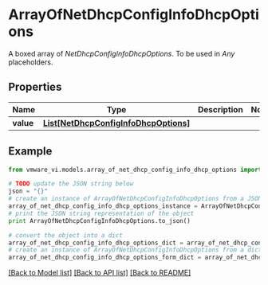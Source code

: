 # ArrayOfNetDhcpConfigInfoDhcpOptions

A boxed array of *NetDhcpConfigInfoDhcpOptions*. To be used in *Any* placeholders. 

## Properties
Name | Type | Description | Notes
------------ | ------------- | ------------- | -------------
**value** | [**List[NetDhcpConfigInfoDhcpOptions]**](NetDhcpConfigInfoDhcpOptions.md) |  | 

## Example

```python
from vmware_vi.models.array_of_net_dhcp_config_info_dhcp_options import ArrayOfNetDhcpConfigInfoDhcpOptions

# TODO update the JSON string below
json = "{}"
# create an instance of ArrayOfNetDhcpConfigInfoDhcpOptions from a JSON string
array_of_net_dhcp_config_info_dhcp_options_instance = ArrayOfNetDhcpConfigInfoDhcpOptions.from_json(json)
# print the JSON string representation of the object
print ArrayOfNetDhcpConfigInfoDhcpOptions.to_json()

# convert the object into a dict
array_of_net_dhcp_config_info_dhcp_options_dict = array_of_net_dhcp_config_info_dhcp_options_instance.to_dict()
# create an instance of ArrayOfNetDhcpConfigInfoDhcpOptions from a dict
array_of_net_dhcp_config_info_dhcp_options_form_dict = array_of_net_dhcp_config_info_dhcp_options.from_dict(array_of_net_dhcp_config_info_dhcp_options_dict)
```
[[Back to Model list]](../README.md#documentation-for-models) [[Back to API list]](../README.md#documentation-for-api-endpoints) [[Back to README]](../README.md)


